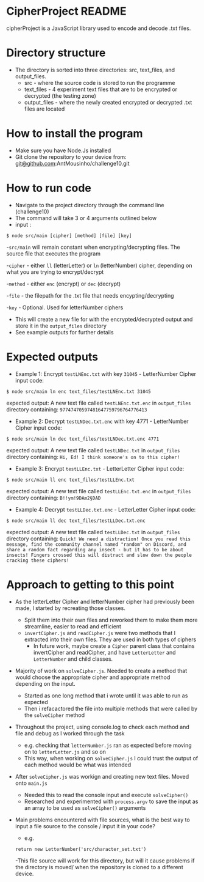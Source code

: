 # CipherProject README
cipherProject is a JavaScript library used to encode and decode .txt files.


# Directory structure
- The directory is sorted into three directories: src, text_files, and output_files.
    - src - where the source code is stored to run the programme
    - text_files - 4 experiment text files that are to be encrypted or decrypted (the testing zone)
    - output_files - where the newly created encrypted or decrypted .txt files are located


# How to install the program
- Make sure you have Node.Js installed
- Git clone the repository to your device from:
git@github.com:AntMousinho/challenge10.git


# How to run code
- Navigate to the project directory through the command line (challenge10)
- The command will take 3 or 4 arguments outlined below
- input :
```
$ node src/main [cipher] [method] [file] [key]
```

-`src/main` will remain constant when encrypting/decrypting files. The source file that executes the program

-`cipher` - either `ll` (letterLetter) or `ln` (letterNumber) cipher, depending on what you are trying to encrypt/decrypt

-`method` - either `enc` (encrypt) or `dec` (decrypt)

-`file` - the filepath for the .txt file that needs encypting/decrypting

-`key` - Optional. Used for letterNumber ciphers

- This will create a new file for with the encrypted/decrypted output and store it in the `output_files` directory
- See example outputs for further details


# Expected outputs

* Example 1: Encrypt `testLNEnc.txt` with key `31045` - LetterNumber Cipher
input code: 
```
$ node src/main ln enc text_files/testLNEnc.txt 31045
```

expected output: A new text file called `testLNEnc.txt.enc` in `output_files` directory containing:
 `97747470597481647759796764776413`




* Example 2: Decrypt `testLNDec.txt.enc` with key 4771 - LetterNumber Cipher
input code:
```
$ node src/main ln dec text_files/testLNDec.txt.enc 4771
```

expected output: A new text file called `testLNDec.txt` in `output_files` directory containing:
`Hi, Ed! I think someone's on to this cipher!`




* Example 3: Encrypt `testLLEnc.txt` - LetterLetter Cipher
input code: 
```
$ node src/main ll enc text_files/testLLEnc.txt
```

expected output: A new text  file called `testLLEnc.txt.enc` in `output_files` directory containing:
`B!!ym!9DAm2§DAD `




* Example 4: Decrypt `testLLDec.txt.enc` - LetterLetter Cipher
input code: 
```
$ node src/main ll dec text_files/testLLDec.txt.enc
```

expected output: A new text file called `testLLDec.txt` in `output_files` directory containing:
`Quick! We need a distraction! Once you read this message, find the community channel named "random" on Discord, and share a random fact regarding any insect - but it has to be about insects! Fingers crossed this will distract and slow down the people cracking these ciphers!`




# Approach to getting to this point
- As the letterLetter Cipher and letterNumber cipher had previously been made, I started by recreating those classes.
    - Split them into their own files and reworked them to make them more streamline, easier to read and efficient
    - `invertCipher.js` and `readCipher.js` were two methods that I extracted into their own files. They are used in both types of ciphers
        - In future work, maybe create a `Cipher` parent class that contains invertCipher and readCipher, and have `LetterLetter` and `LetterNumber` and child classes.

- Majority of work on `solveCipher.js`. Needed to create a method that would choose the appropriate cipher and appropriate method depending on the input.
    - Started as one long method that i wrote until it was able to run as expected
    - Then i refacactored the file into multiple methods that were called by the `solveCipher` method

- Throughout the project, using console.log to check each method and file and debug as I worked through the task
    - e.g. checking that `letterNumber.js` ran as expected before moving on to `letterLetter.js` and so on
    - This way, when working on `solveCipher.js` I could trust the output of each method would be what was intended

- After `solveCipher.js` was workign and creating new text files. Moved onto `main.js`
    - Needed this to read the console input and execute `solveCipher()`
    - Researched and experimented with `process.argv` to save the input as an array to be used as `solveCipher()` arguments

- Main problems encountered with file sources, what is the best way to input a file source to the console / input it in your code?
    - e.g.
    ```
    return new LetterNumber('src/character_set.txt')
    ```
    -This file source will work for this directory, but will it cause problems if the directory is moved/ when the repository is cloned to a different device.

